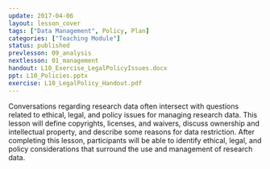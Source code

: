 ```yaml
---
update: 2017-04-06
layout: lesson_cover
tags: ["Data Management", Policy, Plan]
categories: ["Teaching Module"]
status: published
prevlesson: 09_analysis
nextlesson: 01_management
handout: L10_Exercise_LegalPolicyIssues.docx
ppt: L10_Policies.pptx
exercise: L10_LegalPolicy_Handout.pdf
---
```


Conversations regarding research data often intersect with questions related to ethical, legal, and policy issues for managing research data. This lesson will define copyrights, licenses, and waivers, discuss ownership and intellectual property, and describe some reasons for data restriction. After completing this lesson, participants will be able to identify ethical, legal, and policy considerations that surround the use and management of research data.
